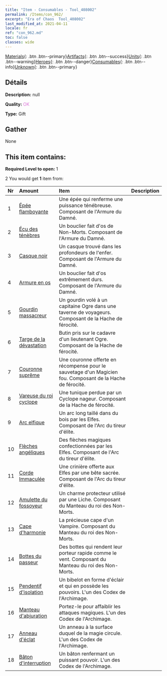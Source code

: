 ```yaml
---
title: "Item - Consumables - Tool_408002"
permalink: /Items/con_962/
excerpt: "Era of Chaos  Tool_408002"
last_modified_at: 2021-04-11
locale: fr
ref: "con_962.md"
toc: false
classes: wide
---
```

 [Materials](/fr/Items/){: .btn .btn--primary}[Artifacts](/fr/Items/Artifacts/){: .btn .btn--success}[Units](/fr/Items/Units/){: .btn .btn--warning}[Heroes](/fr/Items/Heroes/){: .btn .btn--danger}[Consumables](/fr/Items/Consumables/){: .btn .btn--info}[Unknown](/fr/Items/Unknown/){: .btn .btn--primary}

## Détails
 **Description:** null

 **Quality:** <span style="color: #DA70D6">OK</span>

 **Type:** Gift

## Gather

  None

## This item contains:

 **Required Level to open:** 1

 2 You would get **1** item  from:

  | Nr | Amount |     Item    | Description |
  |:---|:-------|:------------|:-----------:|
  | 1 | [Épée flamboyante](/fr/Items/art_121/) | Une épée qui renferme une puissance ténébreuse. Composant de l'Armure du Damné. | 
  | 2 | [Écu des ténèbres](/fr/Items/art_122/) | Un bouclier fait d'os de Non-Morts. Composant de l'Armure du Damné. | 
  | 3 | [Casque noir](/fr/Items/art_123/) | Un casque trouvé dans les profondeurs de l'enfer. Composant de l'Armure du Damné. | 
  | 4 | [Armure en os](/fr/Items/art_124/) | Un bouclier fait d'os extrêmement durs. Composant de l'Armure du Damné. | 
  | 5 | [Gourdin massacreur](/fr/Items/art_125/) | Un gourdin volé à un capitaine Ogre dans une taverne de voyageurs. Composant de la Hache de férocité. | 
  | 6 | [Targe de la dévastation](/fr/Items/art_126/) | Butin pris sur le cadavre d'un lieutenant Ogre. Composant de la Hache de férocité. | 
  | 7 | [Couronne suprême](/fr/Items/art_127/) | Une couronne offerte en récompense pour le sauvetage d'un Magicien fou. Composant de la Hache de férocité. | 
  | 8 | [Vareuse du roi cyclope](/fr/Items/art_128/) | Une tunique perdue par un Cyclope nageur. Composant de la Hache de férocité. | 
  | 9 | [Arc elfique](/fr/Items/art_103/) | Un arc long taillé dans du bois par les Elfes. Composant de l'Arc du tireur d'élite. | 
  | 10 | [Flèches angéliques](/fr/Items/art_104/) | Des flèches magiques confectionnées par les Elfes. Composant de l'Arc du tireur d'élite. | 
  | 11 | [Corde Immaculée](/fr/Items/art_105/) | Une crinière offerte aux Elfes par une bête sacrée. Composant de l'Arc du tireur d'élite. | 
  | 12 | [Amulette du fossoyeur](/fr/Items/art_129/) | Un charme protecteur utilisé par une Liche. Composant du Manteau du roi des Non-Morts. | 
  | 13 | [Cape d'harmonie](/fr/Items/art_130/) | La précieuse cape d'un Vampire. Composant du Manteau du roi des Non-Morts. | 
  | 14 | [Bottes du passeur](/fr/Items/art_131/) | Des bottes qui rendent leur porteur rapide comme le vent. Composant du Manteau du roi des Non-Morts. | 
  | 15 | [Pendentif d'isolation](/fr/Items/art_136/) | Un bibelot en forme d'éclair et qui en possède les pouvoirs. L'un des Codex de l'Archimage. | 
  | 16 | [Manteau d'abjuration](/fr/Items/art_137/) | Portez-le pour affaiblir les attaques magiques. L'un des Codex de l'Archimage. | 
  | 17 | [Anneau d'éclat](/fr/Items/art_138/) | Un anneau à la surface duquel de la magie circule. L'un des Codex de l'Archimage. | 
  | 18 | [Bâton d'interruption](/fr/Items/art_139/) | Un bâton renfermant un puissant pouvoir. L'un des Codex de l'Archimage. | 
